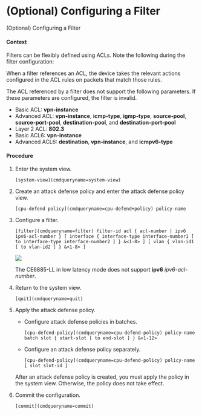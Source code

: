 (Optional) Configuring a Filter
===============================

(Optional) Configuring a Filter

#### Context

Filters can be flexibly defined using ACLs. Note the following during the filter configuration:

When a filter references an ACL, the device takes the relevant actions configured in the ACL rules on packets that match those rules.

The ACL referenced by a filter does not support the following parameters. If these parameters are configured, the filter is invalid.

* Basic ACL: **vpn-instance**
* Advanced ACL: **vpn-instance**, **icmp-type**, **igmp-type**, **source-pool**, **source-port-pool**, **destination-pool**, and **destination-port-pool**
* Layer 2 ACL: **802.3**
* Basic ACL6: **vpn-instance**
* Advanced ACL6: **destination**, **vpn-instance**, and **icmpv6-type**

#### Procedure

1. Enter the system view.
   
   
   ```
   [system-view](cmdqueryname=system-view)
   ```
2. Create an attack defense policy and enter the attack defense policy view.
   
   
   ```
   [cpu-defend policy](cmdqueryname=cpu-defend+policy) policy-name
   ```
3. Configure a filter.
   
   
   ```
   [filter](cmdqueryname=filter) filter-id acl { acl-number | ipv6 ipv6-acl-number } [ interface { interface-type interface-number1 [ to interface-type interface-number2 ] } &<1-8> ] [ vlan { vlan-id1 [ to vlan-id2 ] } &<1-8> ]
   ```
   ![](public_sys-resources/note_3.0-en-us.png) 
   
   The CE6885-LL in low latency mode does not support **ipv6** *ipv6-acl-number*.
4. Return to the system view.
   
   
   ```
   [quit](cmdqueryname=quit)
   ```
5. Apply the attack defense policy.
   
   
   * Configure attack defense policies in batches.
     ```
     [cpu-defend-policy](cmdqueryname=cpu-defend-policy) policy-name batch slot { start-slot [ to end-slot ] } &<1-12>
     ```
   * Configure an attack defense policy separately.
     ```
     [cpu-defend-policy](cmdqueryname=cpu-defend-policy) policy-name [ slot slot-id ]
     ```
   
   After an attack defense policy is created, you must apply the policy in the system view. Otherwise, the policy does not take effect.
6. Commit the configuration.
   
   
   ```
   [commit](cmdqueryname=commit)
   ```